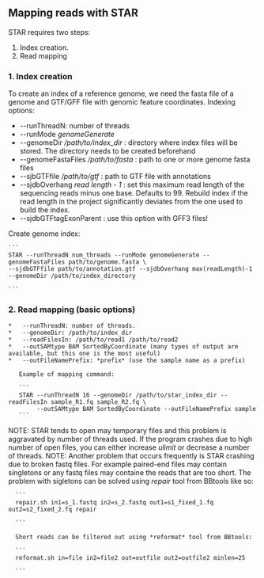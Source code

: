 ## Mapping reads with STAR 

STAR requires two steps:
1. Index creation.
2. Read mapping

### 1. Index creation
To create an index of a reference genome, we need the fasta file of a genome and GTF/GFF file with genomic feature coordinates.
Indexing options:
   * --runThreadN: number of threads
   * --runMode *genomeGenerate*
   * --genomeDir */path/to/index_dir* : directory where index files will be stored. The directory needs to be created beforehand
   * --genomeFastaFiles */path/to/fasta* : path to one or more genome fasta files
   * --sjbGTFfile */path/to/gtf* : path to GTF file with annotations
   * --sjdbOverhang *read length - 1* : set this maximum read length of the sequencing reads minus one base. Defaults to 99. Rebuild index if the read length in the project significantly deviates from the one used to build the index.
   * --sjdbGTFtagExonParent : use this option with GFF3 files!  

Create genome index:
    
    ```
    STAR --runThreadN num_threads --runMode genomeGenerate --genomeFastaFiles path/to/genome.fasta \ 
    --sjdbGTFfile path/to/annotation.gtf --sjdbOverhang max(readLength)-1 --genomeDir /path/to/index_directory
    
    ```

### 2. Read mapping (basic options)
    *   --runThreadN: number of threads.
    *   --genomeDir: /path/to/index_dir
    *   --readFilesIn: /path/to/read1 /path/to/read2
    *   --outSAMtype BAM SortedByCoordinate (many types of output are available, but this one is the most useful)
    *   --outFileNamePrefix: *prefix* (use the sample name as a prefix)
       
       Example of mapping command:
     
       ```
       STAR --runThreadN 16 --genomeDir /path/to/star_index_dir --readFilesIn sample_R1.fq sample_R2.fq \
            --outSAMtype BAM SortedByCoordinate --outFileNamePrefix sample
       ```      

NOTE: STAR tends to open may temporary files and this problem is aggravated by number of threads used. If the program crashes due to high number of open files,
      you can either increase *ulimit* or decrease a number of threads.
NOTE: Another problem that occurs frequently is STAR crashing due to broken fastq files. For example paired-end files may contain singletons or any fastq files may 
      containe the reads that are too short.
      The problem with sigletons can be solved using *repair* tool from BBtools like so:
     
      ```
      repair.sh in1=s_1.fastq in2=s_2.fastq out1=s1_fixed_1.fq out2=s2_fixed_2.fq repair

      ```
     
      Short reads can be filtered out using *reformat* tool from BBtools:
     
      ```
      reformat.sh in=file in2=file2 out=outfile out2=outfile2 minlen=25
     
      ```

       
       
